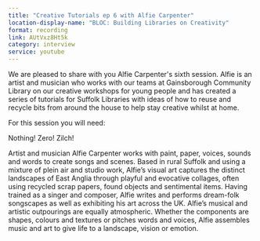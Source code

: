 ```yaml
---
title: "Creative Tutorials ep 6 with Alfie Carpenter"
location-display-name: "BLOC: Building Libraries on Creativity"
format: recording
link: AUtVxz8Ht5k
category: interview
service: youtube
---
```


We are pleased to share with you Alfie Carpenter's sixth session. Alfie is an artist and musician who works with our teams at Gainsborough Community Library on our creative workshops for young people and has created a series of tutorials for Suffolk Libraries with ideas of how to reuse and recycle bits from around the house to help stay creative whilst at home.

For this session you will need:

Nothing! Zero! Zilch!

Artist and musician Alfie Carpenter works with paint, paper, voices, sounds and words to create songs and scenes. Based in rural Suffolk and using a mixture of plein air and studio work, Alfie’s visual art captures the distinct landscapes of East Anglia through playful and evocative collages, often using recycled scrap papers, found objects and sentimental items.  Having trained as a singer and composer, Alfie writes and performs dream-folk songscapes as well as exhibiting his art across the UK. Alfie’s musical and artistic outpourings are equally atmospheric. Whether the components are shapes, colours and textures or pitches words and voices, Alfie assembles music and art to give life to a landscape, vision or emotion.
